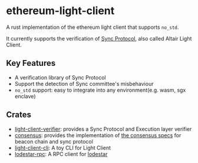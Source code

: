 # ethereum-light-client

A rust implementation of the ethereum light client that supports `no_std`.

It currently supports the verification of [Sync Protocol](https://github.com/ethereum/consensus-specs/blob/dev/specs/altair/light-client/sync-protocol.md), also called Altair Light Client.

## Key Features

- A verification library of Sync Protocol
- Support the detection of Sync committee's misbehaviour
- `no_std` support: easy to integrate into any environment(e.g. wasm, sgx enclave)

## Crates

- [light-client-verifier](./crates/light-client-verifier): provides a Sync Protocol and Execution layer verifier
- [consensus](./crates/consensus): provides the implementation of [the consensus specs](https://github.com/ethereum/consensus-specs) for beacon chain and sync protocol
- [light-client-cli](./crates/light-client-cli): A toy CLI for Light Client
- [lodestar-rpc](./crates/lodestar-rpc): A RPC client for [lodestar](https://github.com/chainSafe/lodestar)
